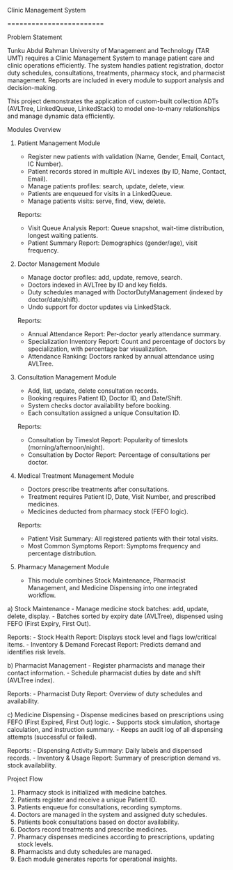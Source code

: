 Clinic Management System

========================

Problem Statement

Tunku Abdul Rahman University of Management and Technology (TAR UMT) requires a Clinic Management System to manage patient care and clinic operations efficiently. The system handles patient registration, doctor duty schedules, consultations, treatments, pharmacy stock, and pharmacist management. Reports are included in every module to support analysis and decision-making.

This project demonstrates the application of custom-built collection ADTs (AVLTree, LinkedQueue, LinkedStack) to model one-to-many relationships and manage dynamic data efficiently.

Modules Overview

1. Patient Management Module
	- Register new patients with validation (Name, Gender, Email, Contact, IC Number).
	- Patient records stored in multiple AVL indexes (by ID, Name, Contact, Email).
	- Manage patients profiles: search, update, delete, view.
	- Patients are enqueued for visits in a LinkedQueue<PatientVisit>.
 	- Manage patients visits: serve, find, view, delete.

   Reports:
	- Visit Queue Analysis Report: Queue snapshot, wait-time distribution, longest waiting patients.
	- Patient Summary Report: Demographics (gender/age), visit frequency.

2. Doctor Management Module
	- Manage doctor profiles: add, update, remove, search.
	- Doctors indexed in AVLTree by ID and key fields.
	- Duty schedules managed with DoctorDutyManagement (indexed by doctor/date/shift).
	- Undo support for doctor updates via LinkedStack<Doctor>.

   Reports:
	- Annual Attendance Report: Per-doctor yearly attendance summary.
	- Specialization Inventory Report: Count and percentage of doctors by specialization, with percentage bar visualization.
	- Attendance Ranking: Doctors ranked by annual attendance using AVLTree.

3. Consultation Management Module
	- Add, list, update, delete consultation records.
	- Booking requires Patient ID, Doctor ID, and Date/Shift.
	- System checks doctor availability before booking.
	- Each consultation assigned a unique Consultation ID.

   Reports:
	- Consultation by Timeslot Report: Popularity of timeslots (morning/afternoon/night).
	- Consultation by Doctor Report: Percentage of consultations per doctor.

4. Medical Treatment Management Module
	- Doctors prescribe treatments after consultations.
	- Treatment requires Patient ID, Date, Visit Number, and prescribed medicines.
	- Medicines deducted from pharmacy stock (FEFO logic).

   Reports:
	- Patient Visit Summary: All registered patients with their total visits.
	- Most Common Symptoms Report: Symptoms frequency and percentage distribution.

5. Pharmacy Management Module
	- This module combines Stock Maintenance, Pharmacist Management, and Medicine Dispensing into one integrated workflow.

a) Stock Maintenance
	- Manage medicine stock batches: add, update, delete, display.
	- Batches sorted by expiry date (AVLTree), dispensed using FEFO (First Expiry, First Out).

   Reports:
	- Stock Health Report: Displays stock level and flags low/critical items.
	- Inventory & Demand Forecast Report: Predicts demand and identifies risk levels.

b) Pharmacist Management
	- Register pharmacists and manage their contact information.
	- Schedule pharmacist duties by date and shift (AVLTree index).

   Reports:
	- Pharmacist Duty Report: Overview of duty schedules and availability.

c) Medicine Dispensing
	- Dispense medicines based on prescriptions using FEFO (First Expired, First Out) logic.
	- Supports stock simulation, shortage calculation, and instruction summary.
	- Keeps an audit log of all dispensing attempts (successful or failed).

   Reports:
	- Dispensing Activity Summary: Daily labels and dispensed records.
	- Inventory & Usage Report: Summary of prescription demand vs. stock availability.

Project Flow
1. Pharmacy stock is initialized with medicine batches.
2. Patients register and receive a unique Patient ID.
3. Patients enqueue for consultations, recording symptoms.
4. Doctors are managed in the system and assigned duty schedules.
5. Patients book consultations based on doctor availability.
6. Doctors record treatments and prescribe medicines.
7. Pharmacy dispenses medicines according to prescriptions, updating stock levels.
8. Pharmacists and duty schedules are managed.
9. Each module generates reports for operational insights.
